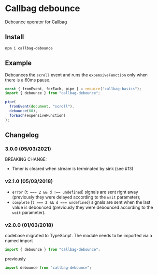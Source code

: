 # Callbag debounce

Debounce operator for [Callbag](https://github.com/callbag/callbag)

## Install

    npm i callbag-debounce

## Example

Debounces the `scroll` event and runs the `expensiveFunction` only when there is a 60ms pause.

```javascript
const { fromEvent, forEach, pipe } = require("callbag-basics");
import { debounce } from "callbag-debounce";

pipe(
  fromEvent(document, "scroll"),
  debounce(60),
  forEach(expensiveFunction)
);
```

## Changelog

### 3.0.0 (05/03/2021)

BREAKING CHANGE:

- Timer is cleared when stream is terminated by sink (see #13)

### v2.1.0 (05/03/2018)

- `error` (`t === 2 && d !== undefined`) signals are sent right away (previously they were delayed according to the `wait` parameter);
- `complete` (`t === 2 && d === undefined`) signals are sent when the last value is debounced (previously they were debounced according to the `wait` parameter).

### v2.0.0 (01/03/2018)

codebase migrated to TypeScript.
The module needs to be imported via a named import

```javascript
import { debounce } from "callbag-debounce";
```

previously

```javascript
import debounce from "callbag-debounce";
```
